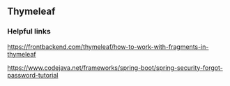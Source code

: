 ## Thymeleaf

### Helpful links

https://frontbackend.com/thymeleaf/how-to-work-with-fragments-in-thymeleaf

https://www.codejava.net/frameworks/spring-boot/spring-security-forgot-password-tutorial